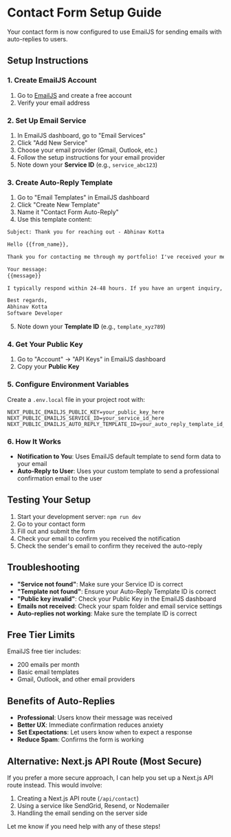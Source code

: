 # Contact Form Setup Guide

Your contact form is now configured to use EmailJS for sending emails with auto-replies to users.

## Setup Instructions

### 1. Create EmailJS Account

1. Go to [EmailJS](https://www.emailjs.com/) and create a free account
2. Verify your email address

### 2. Set Up Email Service

1. In EmailJS dashboard, go to "Email Services"
2. Click "Add New Service"
3. Choose your email provider (Gmail, Outlook, etc.)
4. Follow the setup instructions for your email provider
5. Note down your **Service ID** (e.g., `service_abc123`)

### 3. Create Auto-Reply Template

1. Go to "Email Templates" in EmailJS dashboard
2. Click "Create New Template"
3. Name it "Contact Form Auto-Reply"
4. Use this template content:

```html
Subject: Thank you for reaching out - Abhinav Kotta

Hello {{from_name}},

Thank you for contacting me through my portfolio! I've received your message and will get back to you as soon as possible.

Your message:
{{message}}

I typically respond within 24-48 hours. If you have an urgent inquiry, feel free to reach out to me directly at abhinavkotta.io@gmail.com.

Best regards,
Abhinav Kotta
Software Developer
```

5. Note down your **Template ID** (e.g., `template_xyz789`)

### 4. Get Your Public Key

1. Go to "Account" → "API Keys" in EmailJS dashboard
2. Copy your **Public Key**

### 5. Configure Environment Variables

Create a `.env.local` file in your project root with:

```env
NEXT_PUBLIC_EMAILJS_PUBLIC_KEY=your_public_key_here
NEXT_PUBLIC_EMAILJS_SERVICE_ID=your_service_id_here
NEXT_PUBLIC_EMAILJS_AUTO_REPLY_TEMPLATE_ID=your_auto_reply_template_id_here
```

### 6. How It Works

- **Notification to You**: Uses EmailJS default template to send form data to your email
- **Auto-Reply to User**: Uses your custom template to send a professional confirmation email to the user

## Testing Your Setup

1. Start your development server: `npm run dev`
2. Go to your contact form
3. Fill out and submit the form
4. Check your email to confirm you received the notification
5. Check the sender's email to confirm they received the auto-reply

## Troubleshooting

- **"Service not found"**: Make sure your Service ID is correct
- **"Template not found"**: Ensure your Auto-Reply Template ID is correct
- **"Public key invalid"**: Check your Public Key in the EmailJS dashboard
- **Emails not received**: Check your spam folder and email service settings
- **Auto-replies not working**: Make sure the template ID is correct

## Free Tier Limits

EmailJS free tier includes:
- 200 emails per month
- Basic email templates
- Gmail, Outlook, and other email providers

## Benefits of Auto-Replies

- **Professional**: Users know their message was received
- **Better UX**: Immediate confirmation reduces anxiety
- **Set Expectations**: Let users know when to expect a response
- **Reduce Spam**: Confirms the form is working

## Alternative: Next.js API Route (Most Secure)

If you prefer a more secure approach, I can help you set up a Next.js API route instead. This would involve:

1. Creating a Next.js API route (`/api/contact`)
2. Using a service like SendGrid, Resend, or Nodemailer
3. Handling the email sending on the server side

Let me know if you need help with any of these steps! 